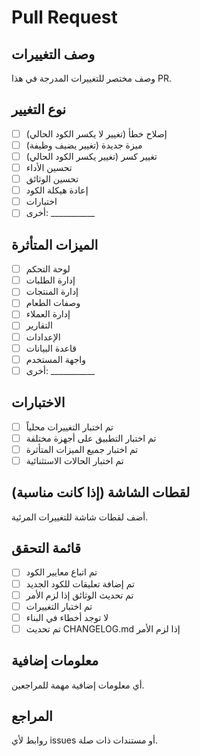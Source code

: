 # Pull Request

## وصف التغييرات
وصف مختصر للتغييرات المدرجة في هذا PR.

## نوع التغيير
- [ ] إصلاح خطأ (تغيير لا يكسر الكود الحالي)
- [ ] ميزة جديدة (تغيير يضيف وظيفة)
- [ ] تغيير كسر (تغيير يكسر الكود الحالي)
- [ ] تحسين الأداء
- [ ] تحسين الوثائق
- [ ] إعادة هيكلة الكود
- [ ] اختبارات
- [ ] أخرى: ___________

## الميزات المتأثرة
- [ ] لوحة التحكم
- [ ] إدارة الطلبات
- [ ] إدارة المنتجات
- [ ] وصفات الطعام
- [ ] إدارة العملاء
- [ ] التقارير
- [ ] الإعدادات
- [ ] قاعدة البيانات
- [ ] واجهة المستخدم
- [ ] أخرى: ___________

## الاختبارات
- [ ] تم اختبار التغييرات محلياً
- [ ] تم اختبار التطبيق على أجهزة مختلفة
- [ ] تم اختبار جميع الميزات المتأثرة
- [ ] تم اختبار الحالات الاستثنائية

## لقطات الشاشة (إذا كانت مناسبة)
أضف لقطات شاشة للتغييرات المرئية.

## قائمة التحقق
- [ ] تم اتباع معايير الكود
- [ ] تم إضافة تعليقات للكود الجديد
- [ ] تم تحديث الوثائق إذا لزم الأمر
- [ ] تم اختبار التغييرات
- [ ] لا توجد أخطاء في البناء
- [ ] تم تحديث CHANGELOG.md إذا لزم الأمر

## معلومات إضافية
أي معلومات إضافية مهمة للمراجعين.

## المراجع
روابط لأي issues أو مستندات ذات صلة.